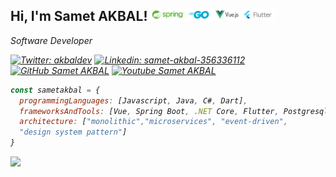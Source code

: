 <h2> Hi, I'm Samet AKBAL!  <img src="habitat.png" height="20"></h2>
<p><em>Software Developer</br>
  
[![Twitter: akbaldev](https://img.shields.io/twitter/follow/akbaldev?style=social)](https://twitter.com/akbaldev)
[![Linkedin: samet-akbal-356336112](https://img.shields.io/badge/samet-akbal-356336112?style=flat-square&logo=Linkedin&logoColor=white&link=https://www.linkedin.com/in/sametakbal/)](https://www.linkedin.com/in/sametakbal/)
[![GitHub Samet AKBAL](https://img.shields.io/github/followers/sametakbal?label=follow&style=social)](https://github.com/sametakbal)
[![Youtube Samet AKBAL](https://img.shields.io/youtube/channel/views/UC_m9nFLfzAMEZbFtaaYp1Aw?style=social)](https://www.youtube.com/user/aisV25)

```javascript
const sametakbal = {
  programmingLanguages: [Javascript, Java, C#, Dart],
  frameworksAndTools: [Vue, Spring Boot, .NET Core, Flutter, Postgresql, Docker],
  architecture: ["monolithic","microservices", "event-driven", 
  "design system pattern"]
}
```
  <p align="left"> <img src="https://komarev.com/ghpvc/?username=sametakbal&label=Profile%20views&color=0e75b6&style=flat" /> </p>

